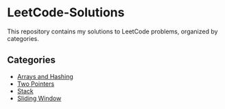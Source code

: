 # LeetCode-Solutions

This repository contains my solutions to LeetCode problems, organized by categories.

## Categories
- [Arrays and Hashing](/Arrays%20and%20Hashing)
- [Two Pointers](/Two%20Pointers)
- [Stack](/Stack)
- [Sliding Window](/Sliding%20Window)
